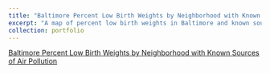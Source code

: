 ```yaml
---
title: "Baltimore Percent Low Birth Weights by Neighborhood with Known Sources of Air Pollution"
excerpt: "A map of percent low birth weights in Baltimore and known sources of air pollution like major roadways and regions zoned as industrial. <br/><img src='/images/finalmap.png'>"
collection: portfolio
---
```


[Baltimore Percent Low Birth Weights by Neighborhood with Known Sources of Air Pollution](https://samarapyf.github.io/portfolio/qgis2web_2023_05_21-14_43_22_894791/index.html)


